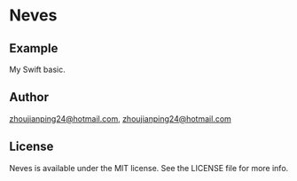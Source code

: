 # Neves

## Example

My Swift basic.

## Author

zhoujianping24@hotmail.com, zhoujianping24@hotmail.com

## License

Neves is available under the MIT license. See the LICENSE file for more info.

